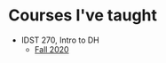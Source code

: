 # Courses I've taught

* IDST 270, Intro to DH
  * [Fall 2020](https://deanna-stover.github.io/courses/fall2020/idst270/syllabus)

